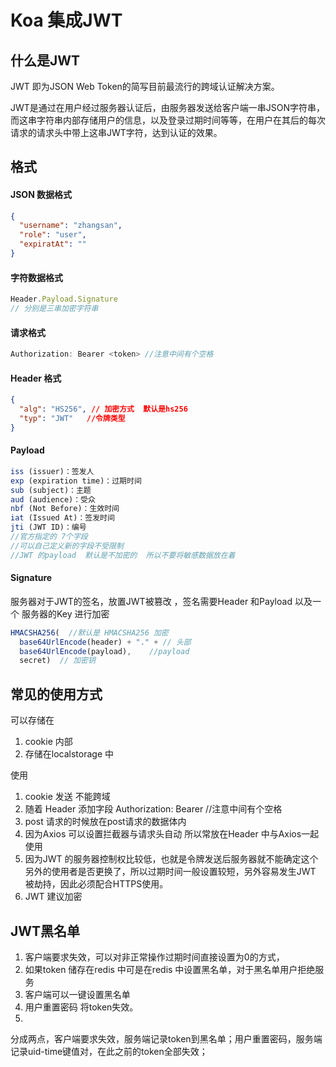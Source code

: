 # Koa 集成JWT

## 什么是JWT

JWT 即为JSON Web Token的简写目前最流行的跨域认证解决方案。

JWT是通过在用户经过服务器认证后，由服务器发送给客户端一串JSON字符串，而这串字符串内部存储用户的信息，以及登录过期时间等等，在用户在其后的每次请求的请求头中带上这串JWT字符，达到认证的效果。

## 格式

#### JSON 数据格式

```json
{
  "username": "zhangsan",
  "role": "user",
  "expiratAt": ""
}
```

#### 字符数据格式

```js
Header.Payload.Signature 
// 分别是三串加密字符串
```

#### 请求格式

```js
Authorization: Bearer <token> //注意中间有个空格
```

#### Header 格式

```json
{
  "alg": "HS256", // 加密方式  默认是hs256
  "typ": "JWT"   //令牌类型  
}
```

####  Payload

```js
iss (issuer)：签发人
exp (expiration time)：过期时间
sub (subject)：主题
aud (audience)：受众
nbf (Not Before)：生效时间
iat (Issued At)：签发时间
jti (JWT ID)：编号
//官方指定的 7个字段
//可以自己定义新的字段不受限制
//JWT 的payload  默认是不加密的  所以不要将敏感数据放在着
```

#### Signature

服务器对于JWT的签名，放置JWT被篡改 ，签名需要Header  和Payload  以及一个 服务器的Key  进行加密

```js
HMACSHA256(  //默认是 HMACSHA256 加密 
  base64UrlEncode(header) + "." + // 头部
  base64UrlEncode(payload),    //payload
  secret)  // 加密钥
```

## 常见的使用方式

可以存储在 

1. cookie 内部
2. 存储在localstorage 中

使用

1. cookie 发送  不能跨域
2.  随着 Header 添加字段  Authorization: Bearer <token> //注意中间有个空格
3. post  请求的时候放在post请求的数据体内
4. 因为Axios  可以设置拦截器与请求头自动 所以常放在Header 中与Axios一起使用
5. 因为JWT 的服务器控制权比较低，也就是令牌发送后服务器就不能确定这个另外的使用者是否更换了，所以过期时间一般设置较短，另外容易发生JWT 被劫持，因此必须配合HTTPS使用。
6. JWT 建议加密

## JWT黑名单

1. 客户端要求失效，可以对非正常操作过期时间直接设置为0的方式，
2. 如果token 储存在redis 中可是在redis 中设置黑名单，对于黑名单用户拒绝服务
3.  客户端可以一键设置黑名单
4.  用户重置密码 将token失效。
5. 

分成两点，客户端要求失效，服务端记录token到黑名单；用户重置密码，服务端记录uid-time键值对，在此之前的token全部失效；

